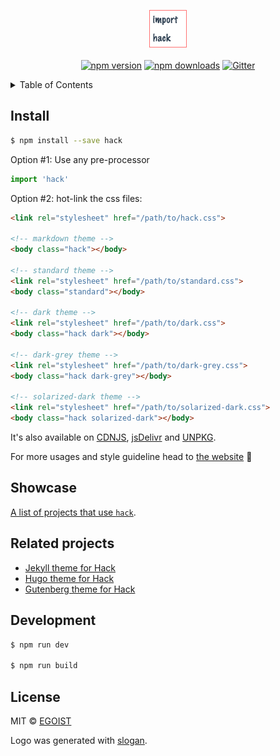 <p align="center">
  <img src="./media/logo.png" width="60" /><br><br>
  <a href="https://npmjs.com/package/hack"><img src="https://img.shields.io/npm/v/hack.svg?style=flat-square" alt="npm version"></a> <a href="https://npmjs.com/package/hack"><img src="https://img.shields.io/npm/dm/hack.svg?style=flat-square" alt="npm downloads"></a> <a href="https://gitter.im/egoist/hack"><img src="https://img.shields.io/gitter/room/egoist/hack.svg?style=flat-square" alt="Gitter"></a>
</p>

<details><summary>Table of Contents</summary>

<!-- toc -->

- [Install](#install)
- [Related projects](#related-projects)
- [Development](#development)
- [License](#license)

<!-- tocstop -->

</details>

## Install

```bash
$ npm install --save hack
```

Option #1: Use any pre-processor

```js
import 'hack'
```

Option #2: hot-link the css files:

```html
<link rel="stylesheet" href="/path/to/hack.css">

<!-- markdown theme -->
<body class="hack"></body>

<!-- standard theme -->
<link rel="stylesheet" href="/path/to/standard.css">
<body class="standard"></body>

<!-- dark theme -->
<link rel="stylesheet" href="/path/to/dark.css">
<body class="hack dark"></body>

<!-- dark-grey theme -->
<link rel="stylesheet" href="/path/to/dark-grey.css">
<body class="hack dark-grey"></body>

<!-- solarized-dark theme -->
<link rel="stylesheet" href="/path/to/solarized-dark.css">
<body class="hack solarized-dark"></body>
```

It's also available on [CDNJS](https://cdnjs.com/libraries/hack), [jsDelivr](http://cdn.jsdelivr.net/npm/hack/dist/) and [UNPKG](https://unpkg.com/hack/).

For more usages and style guideline head to [the website](http://hackcss.egoist.moe/) 🎉

## Showcase

[A list of projects that use `hack`](https://github.com/egoist/hack/wiki/Showcase).

## Related projects

- [Jekyll theme for Hack](https://github.com/wemake-services/jekyll-theme-hackcss)
- [Hugo theme for Hack](https://themes.gohugo.io/after-dark)
- [Gutenberg theme for Hack](https://www.getgutenberg.io/themes/after-dark/)

## Development

```bash
$ npm run dev

$ npm run build
```

## License

MIT &copy; [EGOIST](https://github.com/egoist)

Logo was generated with [slogan](https://github.com/egoist/slogan).

